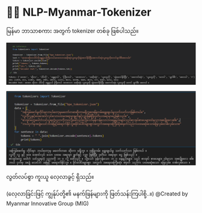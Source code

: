 # 👨‍💻 NLP-Myanmar-Tokenizer
မြန်မာ ဘာသာစကား အတွက် tokenizer တစ်ခု ဖြစ်ပါသည်။

![Result 1](https://github.com/Ko-Yin-Maung/NLP-Myanmar-Tokenizer/blob/main/result1.png)

![Result 2](https://github.com/Ko-Yin-Maung/NLP-Myanmar-Tokenizer/blob/main/result2.png)

လွတ်လပ်စွာ ကူးယူ လေ့လာခွင့် ရှိသည်။

(လေ့လာခြင်းဖြင့် ကျွန်ုပ်တို့၏ မနက်ဖြန်များကို ဖြတ်သန်းကြပါစို့..။)
@Created by Myanmar Innovative Group (MIG)
